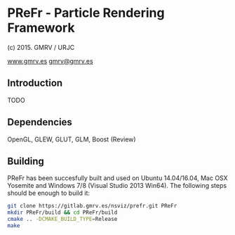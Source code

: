 # PReFr - Particle Rendering Framework
(c) 2015. GMRV / URJC

www.gmrv.es
gmrv@gmrv.es

## Introduction

TODO

## Dependencies

OpenGL, GLEW, GLUT, GLM, Boost (Review)

## Building

PReFr has been succesfully built and used on Ubuntu 14.04/16.04, Mac OSX
Yosemite and Windows 7/8 (Visual Studio 2013 Win64). The following steps
should be enough to build it:

```bash
git clone https://gitlab.gmrv.es/nsviz/prefr.git PReFr
mkdir PReFr/build && cd PReFr/build
cmake .. -DCMAKE_BUILD_TYPE=Release
make
```
